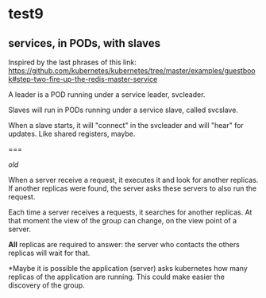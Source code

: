 # test9
## services, in PODs, with slaves

Inspired by the last phrases of this link:
https://github.com/kubernetes/kubernetes/tree/master/examples/guestbook#step-two-fire-up-the-redis-master-service

A leader is a POD running under a service leader, svcleader.

Slaves will run in PODs running under a service slave, called svcslave.

When a slave starts, it will "connect" in the svcleader and will "hear" for updates. Like shared registers, maybe.




===

*old*

When a server receive a request, it executes it and look for another replicas. If another replicas were found, the server asks these servers to also run the request.

Each time a server receives a requests, it searches for another replicas. At that moment the view of the group can change, on the view point of a server.

**All** replicas are required to answer: the server who contacts the others replicas will wait for that.

*Maybe it is possible the application (server) asks kubernetes how many replicas of the application are running. This could make easier the discovery of the group.

